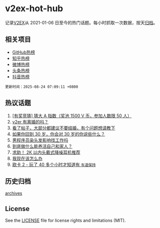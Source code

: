 # v2ex-hot-hub

 记录[V2EX](https://www.v2ex.com/)从 2021-01-06 日至今的热门话题。每小时抓取一次数据，按天[归档](archives)。
 
 ## 相关项目

- [GitHub热榜](https://github.com/snaildev/github-hot-hub)
- [知乎热榜](https://github.com/snaildev/zhihu-hot-hub)
- [微博热榜](https://github.com/snaildev/weibo-hot-hub)
- [头条热榜](https://github.com/snaildev/toutiao-hot-hub)
- [抖音热榜](https://github.com/snaildev/douyin-hot-hub)


 `更新时间：2025-08-24 07:09:11 +0800`

## 热议话题

1. [[有奖竞猜] 猜大 A 指数（奖池 1500 V 币，参加人数限 50 人）](https://www.v2ex.com/t/1154385)
1. [v2er 有离婚的吗？](https://www.v2ex.com/t/1154381)
1. [看了帖子，大部分都建议不要结婚，有个问题想请教下](https://www.v2ex.com/t/1154401)
1. [如果你回到 30 岁，你会对 30 岁的你说些什么？](https://www.v2ex.com/t/1154374)
1. [男程序员染头发影响找工作吗](https://www.v2ex.com/t/1154414)
1. [到底做什么能养活自己和家人？](https://www.v2ex.com/t/1154439)
1. [求助！ 2K 以内头戴式降噪耳机推荐](https://www.v2ex.com/t/1154409)
1. [我现在该怎么办](https://www.v2ex.com/t/1154377)
1. [欧卡 2 - 玩了 40 多个小时才知道有 `车道保持`](https://www.v2ex.com/t/1154398)

## 历史归档

[archives](archives)

## License

See the [LICENSE](LICENSE) file for license rights and limitations (MIT).
